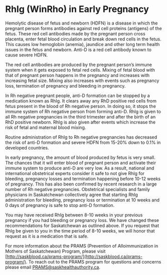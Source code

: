 # RhIg (WinRho) in Early Pregnancy

Hemolytic disease of fetus and newborn (HDFN) is a disease in which the pregnant person forms antibodies against red cell proteins (antigens) of the fetus. These red cell antibodies made by the pregnant person cross placenta, enter fetal blood circulation and break down red cells in the fetus. This causes low hemoglobin (anemia), jaundice and other long term health issues in the fetus and newborn. Anti-D is a red cell antibody known to cause severe HDFN.

The red cell antibodies are produced by the pregnant person’s immune system when it gets exposed to fetal red cells. Mixing of fetal blood with that of pregnant person happens in the pregnancy and increases with increasing fetal size. Mixing also increases with events such as pregnancy loss, termination of pregnancy and bleeding in pregnancy.

In Rh negative pregnant people, anti-D formation can be stopped by a medication known as RhIg. It clears away any RhD positive red cells from fetus present in the blood of Rh negative person. In doing so, it stops the immune system of Rh negative person from forming anti-D.  RhIg is given to all Rh negative pregnancies in the third trimester and after the birth of an RhD positive newborn. RhIg is also given after events which increase the risk of fetal and maternal blood mixing.

Routine administration of RhIg to Rh negative pregnancies has decreased the risk of anti-D formation and severe HDFN from 15-20% down to 0.1% in developed countries.

In early pregnancy, the amount of blood produced by fetus is very small. The chances that it will enter blood of pregnant person and activate their immune system to produce anti-D are very low. As a result, national and international obstetrical experts consider it safe to not give RhIg for bleeding, pregnancy losses and termination happening before 10-12 weeks of pregnancy. This has also been confirmed by recent research in a large number of Rh negative pregnancies.  Obstetrical specialists and family physicians in Saskatchewan collectively agree that starting RhIg administration for bleeding, pregnancy loss or termination at 10 weeks and 0 days of pregnancy is safe to stop anti-D formation.

You may have received RhIg between 8-10 weeks in your previous pregnancy if you had bleeding or pregnancy loss. We have changed these recommendations for Saskatchewan as outlined above.  If you request that RhIg be given to you in the time period of 8-10 weeks, we will honor that request as it is a medication that is safe.

For more information about the PRAMS (Prevention of Alloimmunization in Mothers of Saskatchewan) Program, please visit [http://saskblood.ca/prams-program/](http://saskblood.ca/prams-program/). To reach out to the PRAMS program for questions and concerns please email <PRAMS@saskhealthauthority.ca>.
